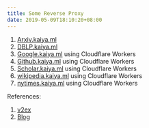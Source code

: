 ```yaml
---
title: Some Reverse Proxy
date: 2019-05-09T18:10:20+08:00
---
```


1. [Arxiv.kaiya.ml](https://arxiv.kaiya.ml)
2. [DBLP.kaiya.ml](https://dblp.kaiya.ml)
3. [Google.kaiya.ml](https://google.kaiya.ml) using Cloudflare Workers
4. [Github.kaiya.ml](https://github.kaiya.ml) using Cloudflare Workers
5. [Scholar.kaiya.ml](https://scholar.kaiya.ml) using Cloudflare Workers
6. [wikipedia.kaiya.ml](https://wikipedia.kaiya.ml) using Cloudflare Workers
7. [nytimes.kaiya.ml](https://nytimes.kaiya.ml) using Cloudflare Workers

References:

1. [v2ex](https://www.v2ex.com/t/234923)
2. [Blog](https://moeyui.cn/%E7%BD%91%E7%AB%99/eea1a03.html)